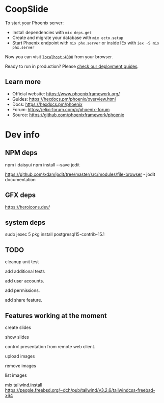 # CoopSlide

To start your Phoenix server:

  * Install dependencies with `mix deps.get`
  * Create and migrate your database with `mix ecto.setup`
  * Start Phoenix endpoint with `mix phx.server` or inside IEx with `iex -S mix phx.server`

Now you can visit [`localhost:4000`](http://localhost:4000) from your browser.

Ready to run in production? Please [check our deployment guides](https://hexdocs.pm/phoenix/deployment.html).

## Learn more

  * Official website: https://www.phoenixframework.org/
  * Guides: https://hexdocs.pm/phoenix/overview.html
  * Docs: https://hexdocs.pm/phoenix
  * Forum: https://elixirforum.com/c/phoenix-forum
  * Source: https://github.com/phoenixframework/phoenix


# Dev info

## NPM deps
npm i daisyui
npm install --save jodit

https://github.com/xdan/jodit/tree/master/src/modules/file-browser - jodit documentation

## GFX deps
https://heroicons.dev/

## system deps
sudo jexec 5 pkg install postgresql15-contrib-15.1

## TODO

cleanup unit test

add additional tests

add user accounts.

add permissions.

add share feature.


## Features working at the moment
create slides

show slides

control presentation from remote web client.

upload images

remove images

list images




mix tailwind.install https://people.freebsd.org/~dch/pub/tailwind/v3.2.6/tailwindcss-freebsd-x64
